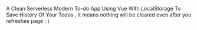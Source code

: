 
A Clean Serverless Modern To-do App Using Vue With LocalStorage To Save History Of Your Todos , it means nothing will be cleared even after you refreshes page : )
